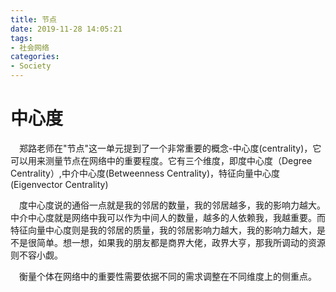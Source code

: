 ```yaml
---
title: 节点
date: 2019-11-28 14:05:21
tags:
- 社会网络
categories:
- Society
---
```


# 中心度

&ensp;&ensp;郑路老师在"节点"这一单元提到了一个非常重要的概念-中心度(centrality)，它可以用来测量节点在网络中的重要程度。它有三个维度，即度中心度（Degree Centrality）,中介中心度(Betweenness Centrality)，特征向量中心度(Eigenvector Centrality)

&ensp;&ensp;度中心度说的通俗一点就是我的邻居的数量，我的邻居越多，我的影响力越大。中介中心度就是网络中我可以作为中间人的数量，越多的人依赖我，我越重要。而特征向量中心度则是我的邻居的质量，我的邻居影响力越大，我的影响力越大，是不是很简单。想一想，如果我的朋友都是商界大佬，政界大亨，那我所调动的资源则不容小觑。

&ensp;&ensp;衡量个体在网络中的重要性需要依据不同的需求调整在不同维度上的侧重点。



